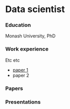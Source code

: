 # Data scientist

### Education
Monash University, PhD

### Work experience
Etc etc
- [paper 1](https://link.springer.com/article/10.1007/s11222-025-10603-z)
- paper 2

### Papers

### Presentations
